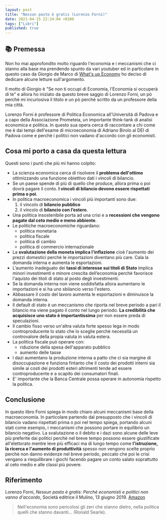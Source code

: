 ```yaml
---
layout: post
title: "Nessun pasto è gratis (Lorenzo Forni)"
date: 2021-04-15 22:24:04 +0100
tags: ["Libri"]
published: true
---
```


## :books: Premessa

Non ho mai approfondito molto riguardo l'economia e i meccanismi che ci stanno alla base ma prendendo spunto da vari youtuber ed in particolare in questo caso da Giorgio de Marco di [What's up Economy](https://www.youtube.com/channel/UCnE113MJbg0sY5Ji0ZOOtcw) ho deciso di dedicare alcune letture sull'argomento.

Il motto di Giorgio è "Se non ti occupi di Economia, l'Economia si occuperà di te" e allora ho iniziato da questo breve saggio di Lorenzo Forni, un pò perchè mi incuriosiva il titolo e un pò perchè scritto da un professore della mia città.

Lorenzo Forni è professore di Politica Economica all'Università di Padova e a capo della Associazione Prometeia, un importante think-tank di analisi economica e politica. In questo sua opera cerca di raccontare a chi come me è dai tempi dell'esame di microeconomia di Adriano Birolo al DEI di Padova come e perchè i politici non vadano d'accordo con gli economisti.

## Cosa mi porto a casa da questa lettura

Questi sono i punti che più mi hanno colpito:

- La scienza economica cerca di risolvere il **problema dell'ottimo** ottimizzando una funzione obiettivo dati i vincoli di bilancio.
- Se un paese spende di più di quello che produce, allora prima o poi dovrà pagare il conto. **I vincoli di bilancio devono essere rispettati prima o poi**.
- In politica macroeconomica i vincoli più importanti sono due:
  1.  il vincolo di **bilancio pubblico**
  2.  il vincolo di **bilancio con l’estero**.
- Una politica insostenibile porta ad una crisi e a **recessioni che vengono pagate dal ceto medio e meno abbiente**.
- Le politiche macroeconomiche riguardano:
  - politica monetaria
  - politica fiscale
  - politica di cambio
  - politica di commercio internazionale
- La **svalutazione della moneta implica l'inflazione** cioè l'aumento dei prezzi domestici perchè le importazioni diventano più care. Cala la domanda interna e aumenta le esportazioni.
- L’aumento inadeguato dei **tassi di interesse sui titoli di Stato** implica minori investimenti e minore crescita dell’economia perchè favorisce l'aquisto dei titoli di stato al posto degli investimenti.
- Se la domanda interna non viene soddisfatta allora aumentano le importazioni e si ha uno sbilancio verso l'estero.
- Abbassare il costo del lavoro aumenta le esportazioni e diminuisce la domanda interna.
- Il default di stato è un meccanismo che riporta nel breve periodo a pari il bilancio ma viene pagato il conto nel lungo periodo. **La credibilità che acquisisce uno stato è importantissima** per non essere preda di speculazioni.
- Il cambio fisso verso un'altra valuta forte spesso lega in modo controproducente lo stato che lo sceglie perchè necessità un controvalore della propia valuta in valuta estera.
- La politica fiscale può operare con:
  - riduzione della spesa dell'apparato pubblico
  - aumento delle tasse
- I dazi aumentano la produzione interna a patto che ci sia margine di disoccupazione e funziona fintanto che il costo dei prodotti interni sia simile ai costi dei prodotti esteri altrimenti tende ad essere controproducente e a scapito dei consumatori finali.
- E' importante che la Banca Centrale possa operare in autonomia rispetto la politica.

## Conclusione

In questo libro Forni spiega in modo chiaro alcuni meccanismi base della macroeconomia. In particolare partendo dal presupposto che i vincoli di bilancio vadano rispettati prima o poi nel tempo spiega, portando alcuni stati come esempio, i meccanismi che possono portare in equilibrio un bilancio negativo. La svalutazione o il debito e i dazi sono alcune delle leve più preferite dai politici perchè nel breve tempo possono essere giustificate all'elettorato mentre leve più efficaci ma di lungo tempo come **l'istruzione, la ricerca e l'aumento di produttività** spesso non vengono scelte proprio perchè non danno evidenze nel breve periodo, peccato che poi le crisi vengano a riequilibrare i giochi facendo pagare un conto salato soprattutto al ceto medio e alle classi più povere.

## Riferimento

Lorenzo Forni, _Nessun pasto è gratis: Perchè economisti e politici non vanno d'accordo_, Società editrice il Mulino, 13 giugno 2019. [Amazon](https://www.amazon.it/Nessun-pasto-gratis-economisti-Contemporanea-ebook/dp/B07SN3TTFK/ref=tmm_kin_swatch_0?_encoding=UTF8&qid=1611606122&sr=8-1)

> Nell'economia sono pericolosi gli zeri che stanno dietro, nella politica quelli che stanno davanti... (Ronald Searle).
